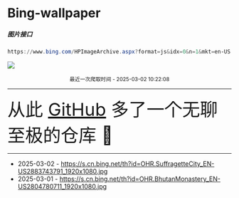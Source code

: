# Bing-wallpaper

##### 图片接口

```powershell
https://www.bing.com/HPImageArchive.aspx?format=js&idx=0&n=1&mkt=en-US
```

 ![](https://s.cn.bing.net/th?id=OHR.SuffragetteCity_EN-US2883743791_1920x1080.jpg)

<p align='center' >
    <small>
        最近一次爬取时间 - 2025-03-02 10:22:08
    </small>
    <br>
    <hr>
    <font size=7>
        <small>
           从此 <a href='https://github.com/'>GitHub</a> 多了一个无聊至极的仓库  🍳
        </small>
    </font>
    <hr>
</p>


- 2025-03-02 - https://s.cn.bing.net/th?id=OHR.SuffragetteCity_EN-US2883743791_1920x1080.jpg 
- 2025-03-01 - https://s.cn.bing.net/th?id=OHR.BhutanMonastery_EN-US2804780711_1920x1080.jpg 
